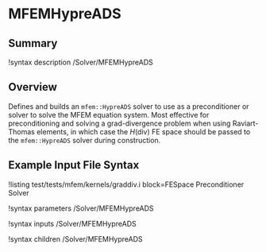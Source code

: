 # MFEMHypreADS

## Summary

!syntax description /Solver/MFEMHypreADS

## Overview

Defines and builds an `mfem::HypreADS` solver to use as a preconditioner or solver to solve the
MFEM equation system. Most effective for preconditioning and solving a grad-divergence problem when using
Raviart-Thomas elements, in which case the $H(\mathrm{div})$ FE space should be passed to the
`mfem::HypreADS` solver during construction.

## Example Input File Syntax

!listing test/tests/mfem/kernels/graddiv.i block=FESpace Preconditioner Solver

!syntax parameters /Solver/MFEMHypreADS

!syntax inputs /Solver/MFEMHypreADS

!syntax children /Solver/MFEMHypreADS
